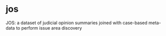 # jos
JOS: a dataset of judicial opinion summaries joined with case-based meta-data to perform issue area discovery
